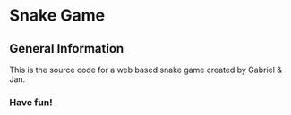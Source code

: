 # Snake Game
## General Information 
This is the source code for a web based snake game created by Gabriel &amp; Jan.


### Have fun!
